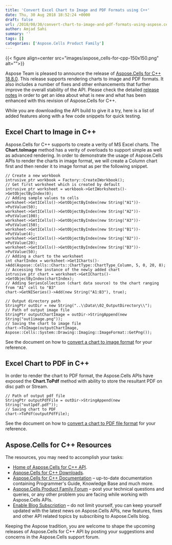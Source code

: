 ```yaml
---
title: 'Convert Excel Chart to Image and PDF Formats using C++'
date: Thu, 30 Aug 2018 18:52:24 +0000
draft: false
url: /2018/08/30/convert-chart-to-image-and-pdf-formats-using-aspose.cells-for-c-18.8/
author: Amjad Sahi
summary: ''
tags: []
categories: ['Aspose.Cells Product Family']
---
```




{{< figure align=center src="images/aspose_cells-for-cpp-150x150.png" alt="">}}


Aspose Team is pleased to announce the release of [Aspose.Cells for C++ 18.8.0][1]. This release supports rendering charts to image and PDF formats. It also includes a number of fixes and other enhancements that further improve the overall stability of the API. Please check the detailed [release notes][2] in order to get an idea about what is new and what has been enhanced with this revision of Aspose.Cells for C++.

While you are downloading the API build to give it a try, here is a list of added features along with a few code snippets for quick testing.

## Excel Chart to Image in C++

Aspose.Cells for C++ supports to create a verity of MS Excel charts. The **Chart.toImage** method has a verity of overloads to support simple as well as advanced rendering. In order to demonstrate the usage of Aspose.Cells APIs to render the charts in image format, we will create a Column chart first and then render it to image format as per the following snippet.

```
// Create a new workbook
intrusive_ptr workbook = Factory::CreateIWorkbook();
// Get first worksheet which is created by default
intrusive_ptr worksheet = workbook->GetIWorksheets()->GetObjectByIndex(0);
// Adding sample values to cells
worksheet->GetICells()->GetObjectByIndex(new String("A1"))->PutValue(50);
worksheet->GetICells()->GetObjectByIndex(new String("A2"))->PutValue(100);
worksheet->GetICells()->GetObjectByIndex(new String("A3"))->PutValue(150);
worksheet->GetICells()->GetObjectByIndex(new String("B1"))->PutValue(4);
worksheet->GetICells()->GetObjectByIndex(new String("B2"))->PutValue(20);
worksheet->GetICells()->GetObjectByIndex(new String("B3"))->PutValue(50);
// Adding a chart to the worksheet
int chartIndex = worksheet->GetICharts()->Add(Aspose::Cells::Charts::ChartType::ChartType_Column, 5, 0, 20, 8);
// Accessing the instance of the newly added chart
intrusive_ptr chart = worksheet->GetICharts()->GetObjectByIndex(chartIndex);
// Adding SeriesCollection (chart data source) to the chart ranging from "A1" cell to "B3"
chart->GetNISeries()->Add(new String("A1:B3"), true);

// Output directory path
StringPtr outDir = new String("..\\Data\\02_OutputDirectory\\");
// Path of output image file
StringPtr outputChartImage = outDir->StringAppend(new String("out1image.png"));
// Saving the chart to image file
chart->ToImage(outputChartImage, Aspose::Cells::System::Drawing::Imaging::ImageFormat::GetPng()); 
```

See the document on how to [convert a chart to image format][3] for your reference.

## Excel Chart to PDF in C++

In order to render the chart to PDF format, the Aspose.Cells APIs have exposed the **Chart.ToPdf** method with ability to store the resultant PDF on disc path or Stream.

```
// Path of output pdf file
StringPtr outputPdfFile = outDir->StringAppend(new String("out1pdf.pdf"));
// Saving chart to PDF
chart->ToPdf(outputPdfFile); 
```

See the document on how to [convert a chart to PDF file format][4] for your reference.

## Aspose.Cells for C++ Resources

The resources, you may need to accomplish your tasks:

*   [Home of Aspose.Cells for C++ API][5].
*   [Aspose.Cells for C++ Downloads][6].
*   [Aspose.Cells for C++ Documentation][7] – up-to-date documentation containing Programmer's Guide, Knowledge Base and much more.
*   [Aspose.Cells Product Family Forum][8] – post your technical questions and queries, or any other problem you are facing while working with Aspose.Cells APIs.
*   [Enable Blog Subscription][9] – do not limit yourself, you can keep yourself updated with the latest news on Aspose.Cells APIs, new features, fixes and other API related topics by subscribing to Aspose.Cells blog.

Keeping the Aspose tradition, you are welcome to shape the upcoming releases of Aspose.Cells for C++ API by posting your suggestions and concerns in the Aspose.Cells support forum.




[1]: https://www.nuget.org/packages/Aspose.Cells.Cpp/18.8.0
[2]: https://docs.aspose.com/display/cellscpp/Aspose.Cells+for+CPP+18.8+Release+Notes
[3]: https://docs.aspose.com/display/cellscpp/Chart+Rendering#ChartRendering-RenderingChartstoImages
[4]: https://docs.aspose.com/display/cellscpp/Chart+Rendering#ChartRendering-RenderingCharttoPDF
[5]: https://products.aspose.com/cells/cpp
[6]: https://downloads.aspose.com/cells/cpp
[7]: https://docs.aspose.com/display/cellscpp/Home
[8]: https://forum.aspose.com/c/cells
[9]: https://blog.aspose.com/category/aspose-products/aspose-cells-product-family/




